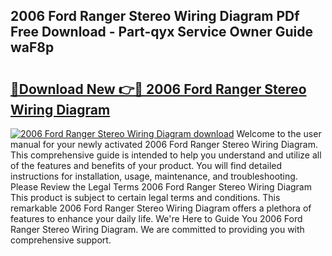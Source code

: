 ## 2006 Ford Ranger Stereo Wiring Diagram PDf Free Download - Part-qyx Service Owner Guide waF8p

# <h2><a href="http://dfltt68.blite.top/?on=2006+Ford+Ranger+Stereo+Wiring+Diagram">🔗Download New 👉🔴 2006 Ford Ranger Stereo Wiring Diagram</a></h2>

[![2006 Ford Ranger Stereo Wiring Diagram download](https://i.imgur.com/lujVjoI.png)](http://dfltt68.blite.top/?on=2006+Ford+Ranger+Stereo+Wiring+Diagram)
Welcome to the user manual for your newly activated 2006 Ford Ranger Stereo Wiring Diagram. This comprehensive guide is intended to help you understand and utilize all of the features and benefits of your product. You will find detailed instructions for installation, usage, maintenance, and troubleshooting. Please Review the Legal Terms 2006 Ford Ranger Stereo Wiring Diagram This product is subject to certain legal terms and conditions. This remarkable 2006 Ford Ranger Stereo Wiring Diagram offers a plethora of features to enhance your daily life. We're Here to Guide You 2006 Ford Ranger Stereo Wiring Diagram. We are committed to providing you with comprehensive support.
